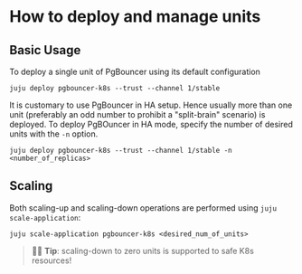 # How to deploy and manage units

## Basic Usage

To deploy a single unit of PgBouncer using its default configuration
```shell
juju deploy pgbouncer-k8s --trust --channel 1/stable
```

It is customary to use PgBouncer in HA setup. Hence usually more than one unit (preferably an odd number to prohibit a "split-brain" scenario) is deployed. To deploy PgBOuncer in HA mode, specify the number of desired units with the `-n` option.
```shell
juju deploy pgbouncer-k8s --trust --channel 1/stable -n <number_of_replicas>
```

## Scaling

Both scaling-up and scaling-down operations are performed using `juju scale-application`:
```shell
juju scale-application pgbouncer-k8s <desired_num_of_units>
```

> :tipping_hand_man: **Tip**: scaling-down to zero units is supported to safe K8s resources!